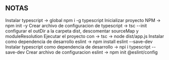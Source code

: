 ## NOTAS

Instalar typescript -> global npm i -g typescript
Inicializar proyecto NPM -> npm init -y
Crear archivo de configuracion de typescript -> tsc --init 
    configurar el outDir a la carpeta dist, descomentar sourceMap y moduleResolution
Ejecutar el proyecto con -> tsc -> node dist/app.js
Instalar como dependencia de desarrollo eslint -> npm install eslint --save-dev
Instalar typescript como dependencia de desarrollo -> npi i typescript --save-dev
Crear archivo de configuracion eslint -> npm init @eslint/config